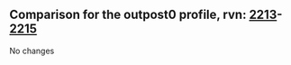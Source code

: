 ## Comparison for the outpost0 profile, rvn: [2213](https://github.com/PRO100KatYT/FortniteProfileRevisions/tree/main/profiles/outpost0/2213%20outpost0.json)-[2215](https://github.com/PRO100KatYT/FortniteProfileRevisions/tree/main/profiles/outpost0/2215%20outpost0.json)

No changes
